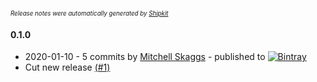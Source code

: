 <sup><sup>*Release notes were automatically generated by [Shipkit](http://shipkit.org/)*</sup></sup>

#### 0.1.0
 - 2020-01-10 - 5 commits by [Mitchell Skaggs](https://github.com/magneticflux-) - published to [![Bintray](https://img.shields.io/badge/Bintray-0.1.0-green.svg)](https://bintray.com/magneticflux/maven/fabric-blockphysics-mod/0.1.0)
 - Cut new release [(#1)](https://github.com/magneticflux-/fabric-blockphysics-mod/pull/1)

